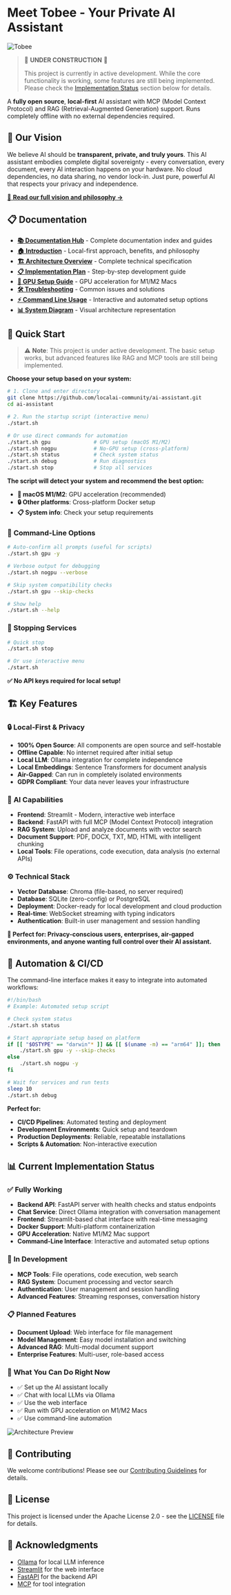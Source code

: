 # Meet Tobee - Your Private AI Assistant

![Tobee](docs/img/logo.svg)

> 🚧 **UNDER CONSTRUCTION** 🚧
> 
> This project is currently in active development. While the core functionality is working, some features are still being implemented. Please check the [Implementation Status](#-current-implementation-status) section below for details.

A **fully open source**, **local-first** AI assistant with MCP (Model Context Protocol) and RAG (Retrieval-Augmented Generation) support. Runs completely offline with no external dependencies required.

## 🎯 Our Vision

We believe AI should be **transparent, private, and truly yours**. This AI assistant embodies complete digital sovereignty - every conversation, every document, every AI interaction happens on your hardware. No cloud dependencies, no data sharing, no vendor lock-in. Just pure, powerful AI that respects your privacy and independence.

[📖 **Read our full vision and philosophy →**](docs/INTRODUCTION.md)

## 📋 Documentation

- **[📚 Documentation Hub](docs/README.md)** - Complete documentation index and guides
- **[🏠 Introduction](docs/INTRODUCTION.md)** - Local-first approach, benefits, and philosophy
- **[🏗️ Architecture Overview](docs/ARCHITECTURE.md)** - Complete technical specification
- **[📋 Implementation Plan](docs/IMPLEMENTATION_PLAN.md)** - Step-by-step development guide
- **[🍎 GPU Setup Guide](docs/GPU_SETUP.md)** - GPU acceleration for M1/M2 Macs
- **[🛠️ Troubleshooting](docs/TROUBLESHOOTING.md)** - Common issues and solutions
- **[⚡ Command Line Usage](docs/COMMAND_LINE_USAGE.md)** - Interactive and automated setup options
- **[📊 System Diagram](docs/img/architecture-diagram.svg)** - Visual architecture representation

## 🚀 Quick Start

> ⚠️ **Note**: This project is under active development. The basic setup works, but advanced features like RAG and MCP tools are still being implemented.

**Choose your setup based on your system:**

```bash
# 1. Clone and enter directory
git clone https://github.com/localai-community/ai-assistant.git
cd ai-assistant

# 2. Run the startup script (interactive menu)
./start.sh

# Or use direct commands for automation
./start.sh gpu              # GPU setup (macOS M1/M2)
./start.sh nogpu            # No-GPU setup (cross-platform)
./start.sh status           # Check system status
./start.sh debug            # Run diagnostics
./start.sh stop             # Stop all services
```

**The script will detect your system and recommend the best option:**

- **🍎 macOS M1/M2**: GPU acceleration (recommended)
- **🔒 Other platforms**: Cross-platform Docker setup
- **📋 System info**: Check your setup requirements

### 🎯 **Command-Line Options**

```bash
# Auto-confirm all prompts (useful for scripts)
./start.sh gpu -y

# Verbose output for debugging
./start.sh nogpu --verbose

# Skip system compatibility checks
./start.sh gpu --skip-checks

# Show help
./start.sh --help
```

### 🛑 Stopping Services

```bash
# Quick stop
./start.sh stop

# Or use interactive menu
./start.sh
```

**✅ No API keys required for local setup!**

## 🏗️ Key Features

### 🔒 **Local-First & Privacy**
- **100% Open Source**: All components are open source and self-hostable
- **Offline Capable**: No internet required after initial setup
- **Local LLM**: Ollama integration for complete independence
- **Local Embeddings**: Sentence Transformers for document analysis
- **Air-Gapped**: Can run in completely isolated environments
- **GDPR Compliant**: Your data never leaves your infrastructure

### 🤖 **AI Capabilities**
- **Frontend**: Streamlit - Modern, interactive web interface
- **Backend**: FastAPI with full MCP (Model Context Protocol) integration
- **RAG System**: Upload and analyze documents with vector search
- **Document Support**: PDF, DOCX, TXT, MD, HTML with intelligent chunking
- **Local Tools**: File operations, code execution, data analysis (no external APIs)

### ⚙️ **Technical Stack**
- **Vector Database**: Chroma (file-based, no server required)
- **Database**: SQLite (zero-config) or PostgreSQL
- **Deployment**: Docker-ready for local development and cloud production
- **Real-time**: WebSocket streaming with typing indicators
- **Authentication**: Built-in user management and session handling

**🎯 Perfect for: Privacy-conscious users, enterprises, air-gapped environments, and anyone wanting full control over their AI assistant.**

## 🤖 Automation & CI/CD

The command-line interface makes it easy to integrate into automated workflows:

```bash
#!/bin/bash
# Example: Automated setup script

# Check system status
./start.sh status

# Start appropriate setup based on platform
if [[ "$OSTYPE" == "darwin"* ]] && [[ $(uname -m) == "arm64" ]]; then
    ./start.sh gpu -y --skip-checks
else
    ./start.sh nogpu -y
fi

# Wait for services and run tests
sleep 10
./start.sh debug
```

**Perfect for:**
- **CI/CD Pipelines**: Automated testing and deployment
- **Development Environments**: Quick setup and teardown
- **Production Deployments**: Reliable, repeatable installations
- **Scripts & Automation**: Non-interactive execution

## 📊 Current Implementation Status

### ✅ **Fully Working**
- **Backend API**: FastAPI server with health checks and status endpoints
- **Chat Service**: Direct Ollama integration with conversation management
- **Frontend**: Streamlit-based chat interface with real-time messaging
- **Docker Support**: Multi-platform containerization
- **GPU Acceleration**: Native M1/M2 Mac support
- **Command-Line Interface**: Interactive and automated setup options

### 🚧 **In Development**
- **MCP Tools**: File operations, code execution, web search
- **RAG System**: Document processing and vector search
- **Authentication**: User management and session handling
- **Advanced Features**: Streaming responses, conversation history

### 📋 **Planned Features**
- **Document Upload**: Web interface for file management
- **Model Management**: Easy model installation and switching
- **Advanced RAG**: Multi-modal document support
- **Enterprise Features**: Multi-user, role-based access

### 🎯 **What You Can Do Right Now**
- ✅ Set up the AI assistant locally
- ✅ Chat with local LLMs via Ollama
- ✅ Use the web interface
- ✅ Run with GPU acceleration on M1/M2 Macs
- ✅ Use command-line automation

![Architecture Preview](docs/img/architecture-diagram.svg)

## 🤝 Contributing

We welcome contributions! Please see our [Contributing Guidelines](CONTRIBUTING.md) for details.

## 📄 License

This project is licensed under the Apache License 2.0 - see the [LICENSE](LICENSE) file for details.

## 🙏 Acknowledgments

- [Ollama](https://ollama.ai) for local LLM inference
- [Streamlit](https://streamlit.io) for the web interface
- [FastAPI](https://fastapi.tiangolo.com) for the backend API
- [MCP](https://modelcontextprotocol.io) for tool integration